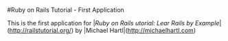 #Ruby on Rails Tutorial - First Application

This is the first application for
|*Ruby on Rails utorial: Lear Rails by Example*|(http://railstutorial.org/)
by |Michael Hartl|(http://michaelhartl.com)
